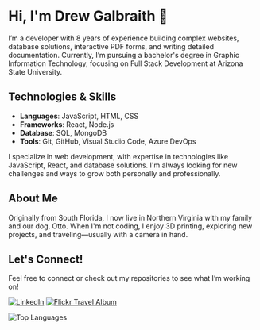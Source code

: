 # Hi, I'm Drew Galbraith 👋

I’m a developer with 8 years of experience building complex websites, database solutions, interactive PDF forms, and writing detailed documentation. Currently, I’m pursuing a bachelor's degree in Graphic Information Technology, focusing on Full Stack Development at Arizona State University.

## Technologies & Skills
- **Languages**: JavaScript, HTML, CSS
- **Frameworks**: React, Node.js
- **Database**: SQL, MongoDB
- **Tools**: Git, GitHub, Visual Studio Code, Azure DevOps

I specialize in web development, with expertise in technologies like JavaScript, React, and database solutions. I'm always looking for new challenges and ways to grow both personally and professionally.

## About Me
Originally from South Florida, I now live in Northern Virginia with my family and our dog, Otto. When I'm not coding, I enjoy 3D printing, exploring new projects, and traveling—usually with a camera in hand.

## Let's Connect!
Feel free to connect or check out my repositories to see what I’m working on!

[![LinkedIn](https://img.shields.io/badge/LinkedIn-Drew%20Galbraith-blue)](https://www.linkedin.com/in/scubadrew0716/)
[![Flickr Travel Album](https://img.shields.io/badge/Flickr-Travel%20Album-orange)](https://www.flickr.com/photos/drew-galbraith/albums/)


![Top Languages](https://github-readme-stats.vercel.app/api/top-langs/?username=drew-galbraith&layout=compact)

